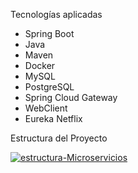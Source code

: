 Tecnologías aplicadas
- Spring Boot
- Java
- Maven
- Docker
- MySQL
- PostgreSQL
- Spring Cloud Gateway
- WebClient
- Eureka Netflix

Estructura del Proyecto

<a href="https://ibb.co/GWT52xp"><img src="https://i.ibb.co/D9pRCVW/estructura-Microservicios.png" alt="estructura-Microservicios" border="0"></a>
